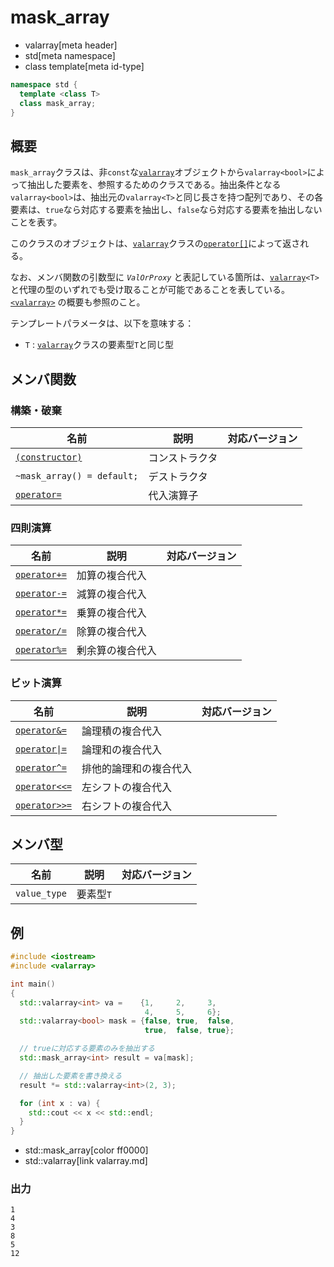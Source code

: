 # mask_array
* valarray[meta header]
* std[meta namespace]
* class template[meta id-type]

```cpp
namespace std {
  template <class T>
  class mask_array;
}
```

## 概要
`mask_array`クラスは、非`const`な[`valarray`](valarray.md)オブジェクトから`valarray<bool>`によって抽出した要素を、参照するためのクラスである。抽出条件となる`valarray<bool>`は、抽出元の`valarray<T>`と同じ長さを持つ配列であり、その各要素は、`true`なら対応する要素を抽出し、`false`なら対応する要素を抽出しないことを表す。

このクラスのオブジェクトは、[`valarray`](valarray.md)クラスの[`operator[]`](valarray/op_at.md)によって返される。

なお、メンバ関数の引数型に *`ValOrProxy`* と表記している箇所は、[`valarray`](valarray.md)`<T>` と代理の型のいずれでも受け取ることが可能であることを表している。  
[`<valarray>`](../valarray.md) の概要も参照のこと。

テンプレートパラメータは、以下を意味する：

- `T` : [`valarray`](valarray.md)クラスの要素型`T`と同じ型


## メンバ関数
### 構築・破棄

| 名前 | 説明 | 対応バージョン |
|-----------------------------------------------|----------------|----------------|
| [`(constructor)`](mask_array/op_constructor.md) | コンストラクタ | |
| `~mask_array() = default;`                    | デストラクタ   | |
| [`operator=`](mask_array/op_assign.md)      | 代入演算子     | |


### 四則演算

| 名前 | 説明 | 対応バージョン |
|----------------------------------------------------|------------------|-------|
| [`operator+=`](mask_array/op_plus_assign.md)     | 加算の複合代入   | |
| [`operator-=`](mask_array/op_minus_assign.md)    | 減算の複合代入   | |
| [`operator*=`](mask_array/op_multiply_assign.md) | 乗算の複合代入   | |
| [`operator/=`](mask_array/op_divide_assign.md)   | 除算の複合代入   | |
| [`operator%=`](mask_array/op_modulo_assign.md)   | 剰余算の複合代入 | |


### ビット演算

| 名前 | 説明 | 対応バージョン |
|--------------------------------------------------------------|------------------------|-------|
| [`operator&=`](mask_array/op_and_assign.md)                | 論理積の複合代入       | |
| [<code>operator&#x7C;=</code>](mask_array/op_or_assign.md) | 論理和の複合代入       | |
| [`operator^=`](mask_array/op_xor_assign.md)                | 排他的論理和の複合代入 | |
| [`operator<<=`](mask_array/op_left_shift_assign.md)        | 左シフトの複合代入     | |
| [`operator>>=`](mask_array/op_right_shift_assign.md)       | 右シフトの複合代入     | |


## メンバ型

| 名前         | 説明      | 対応バージョン |
|--------------|-----------|----------------|
| `value_type` | 要素型`T` | |


## 例
```cpp example
#include <iostream>
#include <valarray>

int main()
{
  std::valarray<int> va =    {1,     2,     3,
                              4,     5,     6};
  std::valarray<bool> mask = {false, true,  false,
                              true,  false, true};

  // trueに対応する要素のみを抽出する
  std::mask_array<int> result = va[mask];

  // 抽出した要素を書き換える
  result *= std::valarray<int>(2, 3);

  for (int x : va) {
    std::cout << x << std::endl;
  }
}
```
* std::mask_array[color ff0000]
* std::valarray[link valarray.md]

### 出力
```
1
4
3
8
5
12
```


